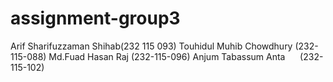 # assignment-group3
Arif Sharifuzzaman Shihab(232 115 093)
Touhidul Muhib Chowdhury  (232-115-088)
Md.Fuad Hasan Raj         (232-115-096)
Anjum Tabassum Anta       (232-115-102)

